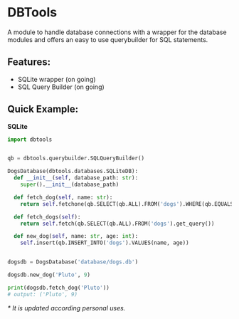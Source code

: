 # DBTools

A module to handle database connections with a wrapper for the database modules and offers an easy to use querybuilder for SQL statements.

## Features:
- SQLite wrapper (on going)
- SQL Query Builder (on going)

## Quick Example:
**SQLite**
```python
import dbtools


qb = dbtools.querybuilder.SQLQueryBuilder()

DogsDatabase(dbtools.databases.SQLiteDB):
  def __init__(self, database_path: str):
    super().__init__(database_path)

  def fetch_dog(self, name: str):
    return self.fetchone(qb.SELECT(qb.ALL).FROM('dogs').WHERE(qb.EQUALS('name', name)).get_query())

  def fetch_dogs(self):
    return self.fetch(qb.SELECT(qb.ALL).FROM('dogs').get_query())

  def new_dog(self, name: str, age: int):
    self.insert(qb.INSERT_INTO('dogs').VALUES(name, age))


dogsdb = DogsDatabase('database/dogs.db')

dogsdb.new_dog('Pluto', 9)

print(dogsdb.fetch_dog('Pluto'))
# output: ('Pluto', 9)
```

_* It is updated according personal uses._
